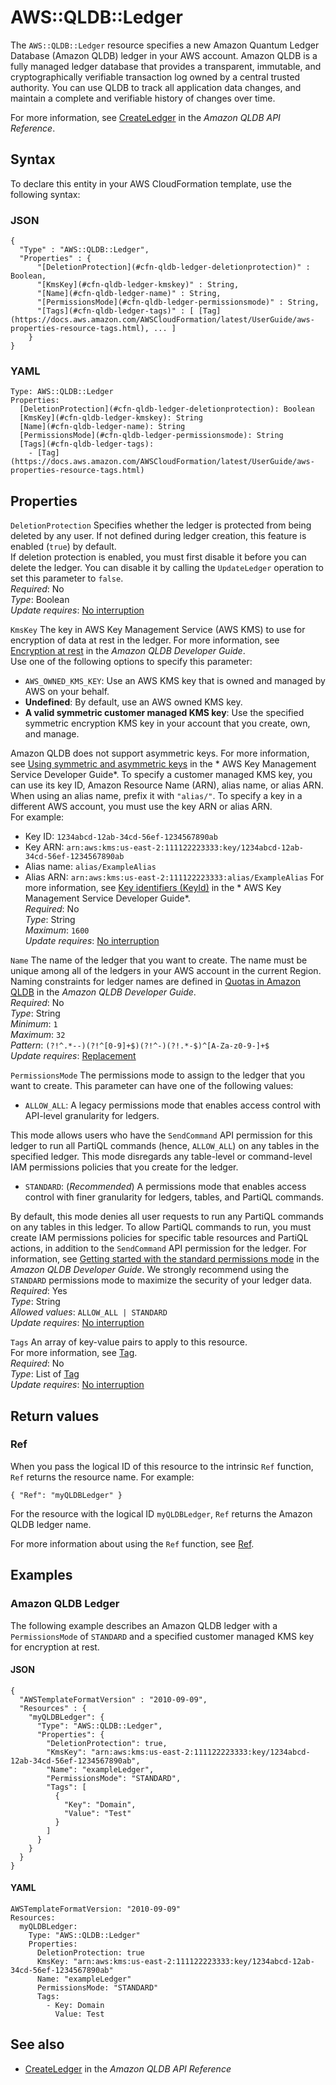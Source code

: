 # AWS::QLDB::Ledger<a name="aws-resource-qldb-ledger"></a>

The `AWS::QLDB::Ledger` resource specifies a new Amazon Quantum Ledger Database \(Amazon QLDB\) ledger in your AWS account\. Amazon QLDB is a fully managed ledger database that provides a transparent, immutable, and cryptographically verifiable transaction log owned by a central trusted authority\. You can use QLDB to track all application data changes, and maintain a complete and verifiable history of changes over time\.

For more information, see [CreateLedger](https://docs.aws.amazon.com/qldb/latest/developerguide/API_CreateLedger.html) in the *Amazon QLDB API Reference*\.

## Syntax<a name="aws-resource-qldb-ledger-syntax"></a>

To declare this entity in your AWS CloudFormation template, use the following syntax:

### JSON<a name="aws-resource-qldb-ledger-syntax.json"></a>

```
{
  "Type" : "AWS::QLDB::Ledger",
  "Properties" : {
      "[DeletionProtection](#cfn-qldb-ledger-deletionprotection)" : Boolean,
      "[KmsKey](#cfn-qldb-ledger-kmskey)" : String,
      "[Name](#cfn-qldb-ledger-name)" : String,
      "[PermissionsMode](#cfn-qldb-ledger-permissionsmode)" : String,
      "[Tags](#cfn-qldb-ledger-tags)" : [ [Tag](https://docs.aws.amazon.com/AWSCloudFormation/latest/UserGuide/aws-properties-resource-tags.html), ... ]
    }
}
```

### YAML<a name="aws-resource-qldb-ledger-syntax.yaml"></a>

```
Type: AWS::QLDB::Ledger
Properties: 
  [DeletionProtection](#cfn-qldb-ledger-deletionprotection): Boolean
  [KmsKey](#cfn-qldb-ledger-kmskey): String
  [Name](#cfn-qldb-ledger-name): String
  [PermissionsMode](#cfn-qldb-ledger-permissionsmode): String
  [Tags](#cfn-qldb-ledger-tags): 
    - [Tag](https://docs.aws.amazon.com/AWSCloudFormation/latest/UserGuide/aws-properties-resource-tags.html)
```

## Properties<a name="aws-resource-qldb-ledger-properties"></a>

`DeletionProtection`  <a name="cfn-qldb-ledger-deletionprotection"></a>
Specifies whether the ledger is protected from being deleted by any user\. If not defined during ledger creation, this feature is enabled \(`true`\) by default\.  
If deletion protection is enabled, you must first disable it before you can delete the ledger\. You can disable it by calling the `UpdateLedger` operation to set this parameter to `false`\.  
*Required*: No  
*Type*: Boolean  
*Update requires*: [No interruption](https://docs.aws.amazon.com/AWSCloudFormation/latest/UserGuide/using-cfn-updating-stacks-update-behaviors.html#update-no-interrupt)

`KmsKey`  <a name="cfn-qldb-ledger-kmskey"></a>
The key in AWS Key Management Service \(AWS KMS\) to use for encryption of data at rest in the ledger\. For more information, see [Encryption at rest](https://docs.aws.amazon.com/qldb/latest/developerguide/encryption-at-rest.html) in the *Amazon QLDB Developer Guide*\.  
Use one of the following options to specify this parameter:  
+  `AWS_OWNED_KMS_KEY`: Use an AWS KMS key that is owned and managed by AWS on your behalf\.
+  **Undefined**: By default, use an AWS owned KMS key\.
+  **A valid symmetric customer managed KMS key**: Use the specified symmetric encryption KMS key in your account that you create, own, and manage\.

  Amazon QLDB does not support asymmetric keys\. For more information, see [Using symmetric and asymmetric keys](https://docs.aws.amazon.com/kms/latest/developerguide/symmetric-asymmetric.html) in the * AWS Key Management Service Developer Guide*\.
To specify a customer managed KMS key, you can use its key ID, Amazon Resource Name \(ARN\), alias name, or alias ARN\. When using an alias name, prefix it with `"alias/"`\. To specify a key in a different AWS account, you must use the key ARN or alias ARN\.  
For example:  
+ Key ID: `1234abcd-12ab-34cd-56ef-1234567890ab` 
+ Key ARN: `arn:aws:kms:us-east-2:111122223333:key/1234abcd-12ab-34cd-56ef-1234567890ab` 
+ Alias name: `alias/ExampleAlias` 
+ Alias ARN: `arn:aws:kms:us-east-2:111122223333:alias/ExampleAlias` 
For more information, see [Key identifiers \(KeyId\)](https://docs.aws.amazon.com/kms/latest/developerguide/concepts.html#key-id) in the * AWS Key Management Service Developer Guide*\.  
*Required*: No  
*Type*: String  
*Maximum*: `1600`  
*Update requires*: [No interruption](https://docs.aws.amazon.com/AWSCloudFormation/latest/UserGuide/using-cfn-updating-stacks-update-behaviors.html#update-no-interrupt)

`Name`  <a name="cfn-qldb-ledger-name"></a>
The name of the ledger that you want to create\. The name must be unique among all of the ledgers in your AWS account in the current Region\.  
Naming constraints for ledger names are defined in [Quotas in Amazon QLDB](https://docs.aws.amazon.com/qldb/latest/developerguide/limits.html#limits.naming) in the *Amazon QLDB Developer Guide*\.  
*Required*: No  
*Type*: String  
*Minimum*: `1`  
*Maximum*: `32`  
*Pattern*: `(?!^.*--)(?!^[0-9]+$)(?!^-)(?!.*-$)^[A-Za-z0-9-]+$`  
*Update requires*: [Replacement](https://docs.aws.amazon.com/AWSCloudFormation/latest/UserGuide/using-cfn-updating-stacks-update-behaviors.html#update-replacement)

`PermissionsMode`  <a name="cfn-qldb-ledger-permissionsmode"></a>
The permissions mode to assign to the ledger that you want to create\. This parameter can have one of the following values:  
+  `ALLOW_ALL`: A legacy permissions mode that enables access control with API\-level granularity for ledgers\.

  This mode allows users who have the `SendCommand` API permission for this ledger to run all PartiQL commands \(hence, `ALLOW_ALL`\) on any tables in the specified ledger\. This mode disregards any table\-level or command\-level IAM permissions policies that you create for the ledger\.
+  `STANDARD`: \(*Recommended*\) A permissions mode that enables access control with finer granularity for ledgers, tables, and PartiQL commands\.

  By default, this mode denies all user requests to run any PartiQL commands on any tables in this ledger\. To allow PartiQL commands to run, you must create IAM permissions policies for specific table resources and PartiQL actions, in addition to the `SendCommand` API permission for the ledger\. For information, see [Getting started with the standard permissions mode](https://docs.aws.amazon.com/qldb/latest/developerguide/getting-started-standard-mode.html) in the *Amazon QLDB Developer Guide*\.
We strongly recommend using the `STANDARD` permissions mode to maximize the security of your ledger data\.
*Required*: Yes  
*Type*: String  
*Allowed values*: `ALLOW_ALL | STANDARD`  
*Update requires*: [No interruption](https://docs.aws.amazon.com/AWSCloudFormation/latest/UserGuide/using-cfn-updating-stacks-update-behaviors.html#update-no-interrupt)

`Tags`  <a name="cfn-qldb-ledger-tags"></a>
An array of key\-value pairs to apply to this resource\.  
For more information, see [Tag](https://docs.aws.amazon.com/AWSCloudFormation/latest/UserGuide/aws-properties-resource-tags.html)\.  
*Required*: No  
*Type*: List of [Tag](https://docs.aws.amazon.com/AWSCloudFormation/latest/UserGuide/aws-properties-resource-tags.html)  
*Update requires*: [No interruption](https://docs.aws.amazon.com/AWSCloudFormation/latest/UserGuide/using-cfn-updating-stacks-update-behaviors.html#update-no-interrupt)

## Return values<a name="aws-resource-qldb-ledger-return-values"></a>

### Ref<a name="aws-resource-qldb-ledger-return-values-ref"></a>

 When you pass the logical ID of this resource to the intrinsic `Ref` function, `Ref` returns the resource name\. For example:

 `{ "Ref": "myQLDBLedger" }` 

For the resource with the logical ID `myQLDBLedger`, `Ref` returns the Amazon QLDB ledger name\.

For more information about using the `Ref` function, see [Ref](https://docs.aws.amazon.com/AWSCloudFormation/latest/UserGuide/intrinsic-function-reference-ref.html)\.

## Examples<a name="aws-resource-qldb-ledger--examples"></a>



### Amazon QLDB Ledger<a name="aws-resource-qldb-ledger--examples--Amazon_QLDB_Ledger"></a>

The following example describes an Amazon QLDB ledger with a `PermissionsMode` of `STANDARD` and a specified customer managed KMS key for encryption at rest\.

#### JSON<a name="aws-resource-qldb-ledger--examples--Amazon_QLDB_Ledger--json"></a>

```
{
  "AWSTemplateFormatVersion" : "2010-09-09",
  "Resources" : {
    "myQLDBLedger": {
      "Type": "AWS::QLDB::Ledger",
      "Properties": {
        "DeletionProtection": true,
        "KmsKey": "arn:aws:kms:us-east-2:111122223333:key/1234abcd-12ab-34cd-56ef-1234567890ab",
        "Name": "exampleLedger",
        "PermissionsMode": "STANDARD",
        "Tags": [
          {
            "Key": "Domain",
            "Value": "Test"
          }
        ]
      }
    }
  }
}
```

#### YAML<a name="aws-resource-qldb-ledger--examples--Amazon_QLDB_Ledger--yaml"></a>

```
AWSTemplateFormatVersion: "2010-09-09"
Resources:
  myQLDBLedger: 
    Type: "AWS::QLDB::Ledger"
    Properties:
      DeletionProtection: true
      KmsKey: "arn:aws:kms:us-east-2:111122223333:key/1234abcd-12ab-34cd-56ef-1234567890ab"
      Name: "exampleLedger"
      PermissionsMode: "STANDARD"
      Tags:
        - Key: Domain
          Value: Test
```

## See also<a name="aws-resource-qldb-ledger--seealso"></a>
+  [CreateLedger](https://docs.aws.amazon.com/qldb/latest/developerguide/API_CreateLedger.html) in the *Amazon QLDB API Reference*

